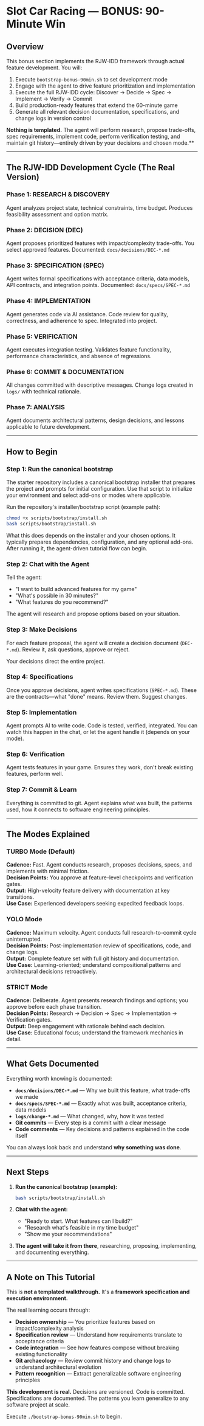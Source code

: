 # Slot Car Racing — BONUS: 90-Minute Win

## Overview

This bonus section implements the RJW-IDD framework through actual feature development. You will:

1. Execute `bootstrap-bonus-90min.sh` to set development mode
2. Engage with the agent to drive feature prioritization and implementation
3. Execute the full RJW-IDD cycle: Discover → Decide → Spec → Implement → Verify → Commit
4. Build production-ready features that extend the 60-minute game
5. Generate all relevant decision documentation, specifications, and change logs in version control

**Nothing is templated.** The agent will perform research, propose trade-offs, spec requirements, implement code, perform verification testing, and maintain git history—entirely driven by your decisions and chosen mode.**

---

## The RJW-IDD Development Cycle (The Real Version)

### Phase 1: RESEARCH & DISCOVERY
Agent analyzes project state, technical constraints, time budget. Produces feasibility assessment and option matrix.

### Phase 2: DECISION (DEC)
Agent proposes prioritized features with impact/complexity trade-offs. You select approved features. Documented: `docs/decisions/DEC-*.md`

### Phase 3: SPECIFICATION (SPEC)
Agent writes formal specifications with acceptance criteria, data models, API contracts, and integration points. Documented: `docs/specs/SPEC-*.md`

### Phase 4: IMPLEMENTATION
Agent generates code via AI assistance. Code review for quality, correctness, and adherence to spec. Integrated into project.

### Phase 5: VERIFICATION
Agent executes integration testing. Validates feature functionality, performance characteristics, and absence of regressions.

### Phase 6: COMMIT & DOCUMENTATION
All changes committed with descriptive messages. Change logs created in `logs/` with technical rationale.

### Phase 7: ANALYSIS
Agent documents architectural patterns, design decisions, and lessons applicable to future development.

---

## How to Begin

### Step 1: Run the canonical bootstrap

The starter repository includes a canonical bootstrap installer that prepares the project and prompts for initial configuration. Use that script to initialize your environment and select add-ons or modes where applicable.

Run the repository's installer/bootstrap script (example path):

```bash
chmod +x scripts/bootstrap/install.sh
bash scripts/bootstrap/install.sh
```

What this does depends on the installer and your chosen options. It typically prepares dependencies, configuration, and any optional add-ons. After running it, the agent-driven tutorial flow can begin.

### Step 2: Chat with the Agent

Tell the agent:
- "I want to build advanced features for my game"
- "What's possible in 30 minutes?"
- "What features do you recommend?"

The agent will research and propose options based on your situation.

### Step 3: Make Decisions

For each feature proposal, the agent will create a decision document (`DEC-*.md`). Review it, ask questions, approve or reject.

Your decisions direct the entire project.

### Step 4: Specifications

Once you approve decisions, agent writes specifications (`SPEC-*.md`). These are the contracts—what "done" means. Review them. Suggest changes.

### Step 5: Implementation

Agent prompts AI to write code. Code is tested, verified, integrated. You can watch this happen in the chat, or let the agent handle it (depends on your mode).

### Step 6: Verification

Agent tests features in your game. Ensures they work, don't break existing features, perform well.

### Step 7: Commit & Learn

Everything is committed to git. Agent explains what was built, the patterns used, how it connects to software engineering principles.

---

## The Modes Explained

### TURBO Mode (Default)
**Cadence:** Fast. Agent conducts research, proposes decisions, specs, and implements with minimal friction.  
**Decision Points:** You approve at feature-level checkpoints and verification gates.  
**Output:** High-velocity feature delivery with documentation at key transitions.  
**Use Case:** Experienced developers seeking expedited feedback loops.

### YOLO Mode
**Cadence:** Maximum velocity. Agent conducts full research-to-commit cycle uninterrupted.  
**Decision Points:** Post-implementation review of specifications, code, and change logs.  
**Output:** Complete feature set with full git history and documentation.  
**Use Case:** Learning-oriented; understand compositional patterns and architectural decisions retroactively.

### STRICT Mode
**Cadence:** Deliberate. Agent presents research findings and options; you approve before each phase transition.  
**Decision Points:** Research → Decision → Spec → Implementation → Verification gates.  
**Output:** Deep engagement with rationale behind each decision.  
**Use Case:** Educational focus; understand the framework mechanics in detail.

---

## What Gets Documented

Everything worth knowing is documented:

- **`docs/decisions/DEC-*.md`** — Why we built this feature, what trade-offs we made
- **`docs/specs/SPEC-*.md`** — Exactly what was built, acceptance criteria, data models
- **`logs/change-*.md`** — What changed, why, how it was tested
- **Git commits** — Every step is a commit with a clear message
- **Code comments** — Key decisions and patterns explained in the code itself

You can always look back and understand **why something was done**.

---

## Next Steps

1. **Run the canonical bootstrap (example):**
   ```bash
   bash scripts/bootstrap/install.sh
   ```

2. **Chat with the agent:**
   - "Ready to start. What features can I build?"
   - "Research what's feasible in my time budget"
   - "Show me your recommendations"

3. **The agent will take it from there**, researching, proposing, implementing, and documenting everything.

---

## A Note on This Tutorial

This is **not a templated walkthrough.** It's a **framework specification and execution environment.**

The real learning occurs through:
- **Decision ownership** — You prioritize features based on impact/complexity analysis
- **Specification review** — Understand how requirements translate to acceptance criteria
- **Code integration** — See how features compose without breaking existing functionality
- **Git archaeology** — Review commit history and change logs to understand architectural evolution
- **Pattern recognition** — Extract generalizable software engineering principles

**This development is real.** Decisions are versioned. Code is committed. Specifications are documented. The patterns you learn generalize to any software project at scale.

Execute `./bootstrap-bonus-90min.sh` to begin.
